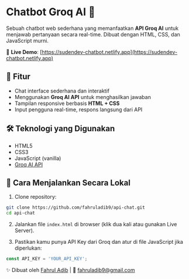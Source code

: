 # Chatbot Groq AI 🤖

Sebuah chatbot web sederhana yang memanfaatkan **API Groq AI** untuk menjawab pertanyaan secara real-time. Dibuat dengan HTML, CSS, dan JavaScript murni.

🔗 **Live Demo**: [https://sudendev-chatbot.netlify.app](https://sudendev-chatbot.netlify.app)

## 🧠 Fitur

- Chat interface sederhana dan interaktif
- Menggunakan **Groq AI API** untuk menghasilkan jawaban
- Tampilan responsive berbasis **HTML + CSS**
- Input pengguna real-time, respons langsung dari API

## 🛠 Teknologi yang Digunakan

- HTML5
- CSS3
- JavaScript (vanilla)
- [Groq AI API](https://groq.com/)

## 🚀 Cara Menjalankan Secara Lokal

1. Clone repository:
```bash
git clone https://github.com/fahruladib9/api-chat.git
cd api-chat
```

2. Jalankan file `index.html` di browser (klik dua kali atau gunakan Live Server).

3. Pastikan kamu punya API Key dari Groq dan atur di file JavaScript jika diperlukan:
```js
const API_KEY = 'YOUR_API_KEY';
```


✨ Dibuat oleh [Fahrul Adib](https://github.com/fahruladib9) | 📧 fahruladib9@gmail.com

